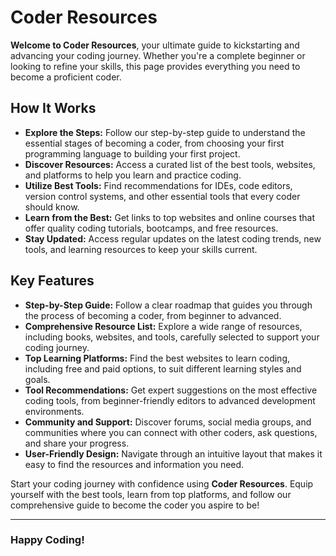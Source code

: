 # Coder Resources

**Welcome to Coder Resources**, your ultimate guide to kickstarting and advancing your coding journey. Whether you're a complete beginner or looking to refine your skills, this page provides everything you need to become a proficient coder.

## How It Works

- **Explore the Steps:** Follow our step-by-step guide to understand the essential stages of becoming a coder, from choosing your first programming language to building your first project.
- **Discover Resources:** Access a curated list of the best tools, websites, and platforms to help you learn and practice coding.
- **Utilize Best Tools:** Find recommendations for IDEs, code editors, version control systems, and other essential tools that every coder should know.
- **Learn from the Best:** Get links to top websites and online courses that offer quality coding tutorials, bootcamps, and free resources.
- **Stay Updated:** Access regular updates on the latest coding trends, new tools, and learning resources to keep your skills current.

## Key Features

- **Step-by-Step Guide:** Follow a clear roadmap that guides you through the process of becoming a coder, from beginner to advanced.
- **Comprehensive Resource List:** Explore a wide range of resources, including books, websites, and tools, carefully selected to support your coding journey.
- **Top Learning Platforms:** Find the best websites to learn coding, including free and paid options, to suit different learning styles and goals.
- **Tool Recommendations:** Get expert suggestions on the most effective coding tools, from beginner-friendly editors to advanced development environments.
- **Community and Support:** Discover forums, social media groups, and communities where you can connect with other coders, ask questions, and share your progress.
- **User-Friendly Design:** Navigate through an intuitive layout that makes it easy to find the resources and information you need.

Start your coding journey with confidence using **Coder Resources**. Equip yourself with the best tools, learn from top platforms, and follow our comprehensive guide to become the coder you aspire to be!

---

### Happy Coding!
